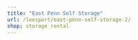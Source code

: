 ```yaml
---
title: "East Penn Self Storage"
url: /leesport/east-penn-self-storage-2/
shop: storage rental
---
```

